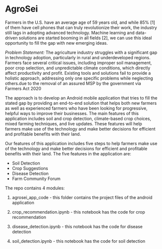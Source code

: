 # AgroSei

Farmers in the U.S. have an average age of 59 years old, and while 85% [1] of them have cell phones that can truly revolutionize their work, the industry still lags in adopting advanced technology. Machine learning and data-driven solutions are started booming in all fields [2], we can use this ideal opportunity to fill the gap with new emerging ideas. 

*Problem Statement:*
The agriculture industry struggles with a significant gap in technology adoption, particularly in rural and underdeveloped regions. Farmers face several critical issues, including improper soil management, poor crop selection, and unpredictable climate conditions, which directly affect productivity and profit. Existing tools and solutions fail to provide a holistic approach, addressing only one specific problems while neglecting others.due to the removal of an assured MSP by the government via Farmers Act 2020

The approach is to develop an Android mobile application that tries to fill the stated gap by providing an end-to-end solution that helps both new farmers as well as experienced farmers who have been looking for progressive, helpful ways to improve their businesses. The main features of this application includes soil and crop detection, climate-based crop choices, mixed farming techniques, and live updates. These features will help farmers make use of the technology and make better decisions for efficient and profitable benefits with their land.

Our features of this application includes five steps to help farmers make use of the technology and make better decisions for efficient and profitable benefits with their land. The five features in the application are:

- Soil Detection
- Crop Suggestions
- Disease Detection
- Farm Community Forum

The repo contains 4 modules:

1) agrosei_app_code - this folder contains the project files of the android application

2) crop_recommendation.ipynb - this notebook has the code for crop recommendation

3) disease_detection.ipynb - this notebook has the code for disease detection

4) soil_detection.ipynb - this notebook has the code for soil detection
